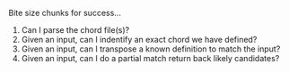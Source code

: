 Bite size chunks for success...
1. Can I parse the chord file(s)?
2. Given an input, can I indentify an exact chord we have defined?
3. Given an input, can I transpose a known definition to match the input? 
4. Given an input, can I do a partial match return back likely candidates?